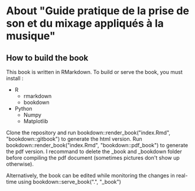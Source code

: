# About "Guide pratique de la prise de son et du mixage appliqués à la musique"


## How to build the book

This book is written in RMarkdown. To build or serve the book, you must install :

+ R
  + rmarkdown
  + bookdown
+ Python
  + Numpy
  + Matplotlib

Clone the repository and run bookdown::render_book("index.Rmd", "bookdown::gitbook") to generate the html version. Run bookdown::render_book("index.Rmd", "bookdown::pdf_book") to generate the pdf version. I recommand to delete the _book and _bookdown folder before compiling the pdf document (sometimes pictures don't show up otherwise).

Alternatively, the book can be edited while monitoring the changes in real-time using bookdown::serve_book(".", "_book")